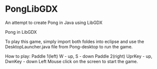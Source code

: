 # PongLibGDX
An attempt to create Pong in Java using LibGDX

Pong in LibGDX

To play this game, simply import both foldes into eclipse and use the DesktopLauncher.java file from Pong-desktop to run the game.

How to play:
    Paddle 1(left) W - up, S - down
    Paddle 2(right) UprKey - up, DwnKey - down
    Left Mouse click on the screen to start the game.
    
